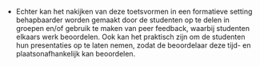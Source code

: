 * Echter kan het nakijken van deze toetsvormen in een formatieve setting behapbaarder worden gemaakt door de studenten op te delen in groepen en/of gebruik te maken van peer feedback, waarbij studenten elkaars werk beoordelen. Ook kan het praktisch zijn om de studenten hun presentaties op te laten nemen, zodat de beoordelaar deze tijd- en plaatsonafhankelijk kan beoordelen. 